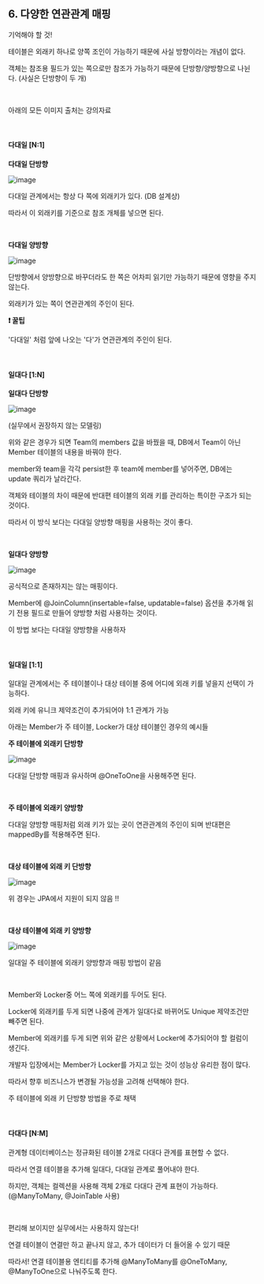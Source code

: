## 6. 다양한 연관관계 매핑

기억해야 할 것!

테이블은 외래키 하나로 양쪽 조인이 가능하기 때문에 사실 방향이라는 개념이 없다.

객체는 참조용 필드가 있는 쪽으로만 참조가 가능하기 때문에 단방향/양방향으로 나뉜다. (사실은 단방향이 두 개)

<br/>

아래의 모든 이미지 출처는 강의자료

<br/>

#### 다대일 [N:1]

**다대일 단방향**

![image](https://user-images.githubusercontent.com/64277114/179395764-06c02f79-1c33-44bb-a93d-53a76b206c57.png)

다대일 관계에서는 항상 다 쪽에 외래키가 있다. (DB 설계상)

따라서 이 외래키를 기준으로 참조 개체를 넣으면 된다.

<br/>

**다대일 양방향**

![image](https://user-images.githubusercontent.com/64277114/179395908-99e986b1-16a2-4146-85d6-dcbe7e728fd0.png)

단방향에서 양방향으로 바꾸더라도 한 쪽은 어차피 읽기만 가능하기 때문에 영향을 주지 않는다.

외래키가 있는 쪽이 연관관계의 주인이 된다.

**❗ 꿀팁**

'다대일' 처럼 앞에 나오는 '다'가 연관관계의 주인이 된다.

<br/>

#### 일대다 [1:N]

**일대다 단방향**

![image](https://user-images.githubusercontent.com/64277114/179453232-41a42a3d-55e3-44f5-9cf2-8a7c0df3c751.png)

(실무에서 권장하지 않는 모델링)

위와 같은 경우가 되면 Team의 members 값을 바꿨을 때, DB에서 Team이 아닌 Member 테이블의 내용을 바꿔야 한다.

member와 team을 각각 persist한 후 team에 member를 넣어주면, DB에는 update 쿼리가 날라간다.

객체와 테이블의 차이 때문에 반대편 테이블의 외래 키를 관리하는 특이한 구조가 되는 것이다.

따라서 이 방식 보다는 다대일 양방향 매핑을 사용하는 것이 좋다.

<br/>

**일대다 양방향**

![image](https://user-images.githubusercontent.com/64277114/179454902-e6d6aeaa-5632-411f-b3fc-d0258e2c684b.png)

공식적으로 존재하지는 않는 매핑이다.

Member에 @JoinColumn(insertable=false, updatable=false) 옵션을 추가해 읽기 전용 필드로 만들어 양방향 처럼 사용하는 것이다.

이 방법 보다는 다대일 양방향을 사용하자

<br/>

#### 일대일 [1:1]

일대일 관계에서는 주 테이블이나 대상 테이블 중에 어디에 외래 키를 넣을지 선택이 가능하다.

외래 키에 유니크 제약조건이 추가되어야 1:1 관계가 가능

아래는 Member가 주 테이블, Locker가 대상 테이블인 경우의 예시들

**주 테이블에 외래키 단방향**

![image](https://user-images.githubusercontent.com/64277114/179455334-7c95a095-6c8d-467f-922d-c9e6e6c455a9.png)

다대일 단방향 매핑과 유사하며 @OneToOne을 사용해주면 된다. 

<br/>

**주 테이블에 외래키 양방향**

다대일 양방향 매핑처럼 외래 키가 있는 곳이 연관관계의 주인이 되며 반대편은 mappedBy를 적용해주면 된다.

<br/>

**대상 테이블에 외래 키 단방향**

![image](https://user-images.githubusercontent.com/64277114/179456368-a80d2f42-9455-4094-9a98-9a4514884e6e.png)

위 경우는 JPA에서 지원이 되지 않음 !!

<br/>

**대상 테이블에 외래 키 양방향**

![image](https://user-images.githubusercontent.com/64277114/179456551-1652543a-38b6-4a0b-93f2-90d3c722ffec.png)

일대일 주 테이블에 외래키 양방향과 매핑 방법이 같음

<br/>

Member와 Locker중 어느 쪽에 외래키를 두어도 된다.

Locker에 외래키를 두게 되면 나중에 관계가 일대다로 바뀌어도 Unique 제약조건만 빼주면 된다.

Member에 외래키를 두게 되면 위와 같은 상황에서 Locker에 추가되어야 할 컬럼이 생긴다.

개발자 입장에서는 Member가 Locker를 가지고 있는 것이 성능상 유리한 점이 많다.

따라서 향후 비즈니스가 변경될 가능성을 고려해 선택해야 한다.

주 테이블에 외래 키 단방향 방법을 주로 채택

<br/>

#### 다대다 [N:M]

관계형 데이터베이스는 정규화된 테이블 2개로 다대다 관계를 표현할 수 없다.

따라서 연결 테이블을 추가해 일대다, 다대일 관계로 풀어내야 한다.

하지만, 객체는 컬렉션을 사용해 객체 2개로 다대다 관계 표현이 가능하다. (@ManyToMany, @JoinTable 사용)

<br/>

편리해 보이지만 실무에서는 사용하지 않는다!

연결 테이블이 연결만 하고 끝나지 않고, 추가 데이터가 더 들어올 수 있기 때문

따라서! 연결 테이블용 엔티티를 추가해 @ManyToMany를 @OneToMany, @ManyToOne으로 나눠주도록 한다.



